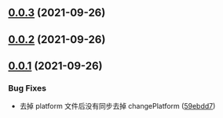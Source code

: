 ## [0.0.3](https://github.com/pfzhengd/Jupiter-cli/compare/v0.0.2...v0.0.3) (2021-09-26)



## [0.0.2](https://github.com/pfzhengd/Jupiter-cli/compare/v0.0.1...v0.0.2) (2021-09-26)



## [0.0.1](https://github.com/pfzhengd/Jupiter-cli/compare/59ebdd7c5d8072fe30dbe86cf64ab44e3e6ba15e...v0.0.1) (2021-09-26)


### Bug Fixes

* 去掉 platform 文件后没有同步去掉 changePlatform ([59ebdd7](https://github.com/pfzhengd/Jupiter-cli/commit/59ebdd7c5d8072fe30dbe86cf64ab44e3e6ba15e))



